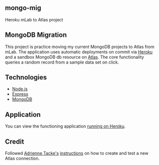 ## mongo-mig
Heroku mLab to Atlas project

## MongoDB Migration
This project is practice moving my current MongoDB projects to Atlas from mLab.  The application uses automatic deployments on commit via [Heroku](https://www.heroku.com/) and a sandbox MongoDB db resource on [Atlas](https://www.mongodb.com/cloud/atlas/).  The core functionality queries a random record from a sample data set on click.

## Technologies
* [Node.js](https://nodejs.org/en/)
* [Express](https://expressjs.com/)
* [MongoDB](https://www.mongodb.com/)

## Application
You can view the functioning application [running on Heroku](https://hulbert-mongo-mig.herokuapp.com/).

## Credit
Followed [Adrienne Tacke's](https://github.com/adriennetacke) [instructions](https://developer.mongodb.com/how-to/use-atlas-on-heroku) on how to create and test a new Atlas connection.